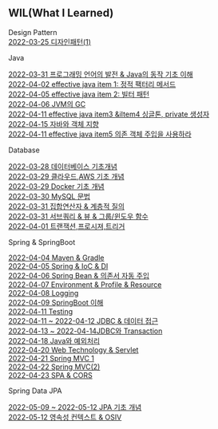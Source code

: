 
## WIL(What I Learned)

Design Pattern<br>
[2022-03-25 디자인패턴(1)](https://velog.io/@jk05018/22.03.21-22.03.25-WIL-정리)<br>


Java<br>

[2022-03-31 프로그래밍 언어의 발전 & Java의 동작 기초 이해](https://velog.io/@jk05018/22.03.31-WIL-프로그래밍-언어의-발전-Java의-동작-기초-이해)<br>
[2022-04-02 effective java item 1: 정적 팩터리 메서드](https://velog.io/@jk05018/Item1-생성자대신-정적-팩터리를-고려하라)<br>
[2022-04-05 effective java item 2: 빌터 패턴](https://velog.io/@jk05018/Item-2-매개변수가-많다면-빌더-패턴을-고려하라)<br>
[2022-04-06 JVM의 GC](https://velog.io/@jk05018/22.04.06-JVM의-GC)<br>
[2022-04-11 effective java item3 &iItem4 싱글톤, private 생성자](https://velog.io/@jk05018/22.04.11-Item3-Item4-싱글톤-private-생성자)<br>
[2022-04-15 자바와 객체 지향](https://velog.io/@jk05018/22.04.15-자바와-객체지향)<br>
[2022-04-11 effective java item5 의존 객체 주입을 사용하라](https://velog.io/@jk05018/Item5-의존-객체-주입을-사용하라)<br>

Database

[2022-03-28 데이터베이스 기초개념](https://velog.io/@jk05018/22.03.18-WIL-정리)<br>
[2022-03-29 클라우드,AWS 기초 개념](https://velog.io/@jk05018/22.03.29-WIL-정리1)<br>
[2022-03-29 Docker 기초 개념](https://velog.io/@jk05018/22.03.29-WIL-정리2)<br>
[2022-03-30 MySQL 문법](https://velog.io/@jk05018/22.03.30-WIL-정리)<br>
[2022-03-31 집합연산자 & 계층적 질의](https://velog.io/@jk05018/22.03.31-WIL-집합연산자-계층적-질의)<br>
[2022-03-31 서브쿼리 & 뷰 & 그룹/윈도우 함수](https://velog.io/@jk05018/22.03.31-WIL-서브쿼리-뷰-그룹윈도우-함수)<br>
[2022-04-01 트랜잭션,프로시져,트리거](https://velog.io/@jk05018/22.04.01-WIL-트랜잭션-프로시져-트리거-정리)<br>

Spring & SpringBoot

[2022-04-04 Maven & Gradle](https://velog.io/@jk05018/22.04.04-Maven-Gradle)<br>
[2022-04-05 Spring & IoC & DI](https://velog.io/@jk05018/22.04.05-WIL-Spring-IoC-DI)<br>
[2022-04-06 Spring Bean & 의존서 자동 주입](https://velog.io/@jk05018/22.04.05-WIL-Spring-IoC-DI)<br>
[2022-04-07 Environment & Profile & Resource](https://velog.io/@jk05018/22.04.07-WIL-Environment-Profile-Resource)<br>
[2022-04-08 Logging](https://velog.io/@jk05018/22.04.08-WIL-Logging)<br>
[2022-04-09 SpringBoot 이해](https://velog.io/@jk05018/22.04.09-WIL-SpringBoot-이해)<br>
[2022-04-11 Testing](https://velog.io/@jk05018/22.04.11-WIL-testing)<br>
[2022-04-11 ~ 2022-04-12 JDBC & 데이터 접근](https://velog.io/@jk05018/22.04.11-22.04.12-JDBC-데이터-접근)<br>
[2022-04-13 ~ 2022-04-14JDBC와 Transaction](https://velog.io/@jk05018/22.04.18-WIL-JDBC와-Transaction)<br>
[2022-04-18 Java와 예외처리](https://velog.io/@jk05018/Java와-예외-처리)<br>
[2022-04-20 Web Technology & Servlet](https://velog.io/@jk05018/22.04.20-WIL-Web-Technology-Servlet)<br>
[2022-04-21 Spring MVC 1](https://velog.io/@jk05018/22.04.21-WIL-Spring-MVC-1)<br>
[2022-04-22 Spring MVC(2)](https://velog.io/@jk05018/22.04.22-WIL-Spring-MVC2)<br>
[2022-04-23 SPA & CORS](https://velog.io/@jk05018/22.04.23-WIL-SPA-CORS)<br>

Spring Data JPA

[2022-05-09 ~ 2022-05-12 JPA 기초 개념](https://velog.io/@jk05018/22.05.09-22.05.12-WIL-JPA-기초-개념)<br>
[2022-05-12 영속성 컨텍스트 & OSIV](https://velog.io/@jk05018/22.05.12-WIL-영속성-컨텍스트-OSIV)<br>

